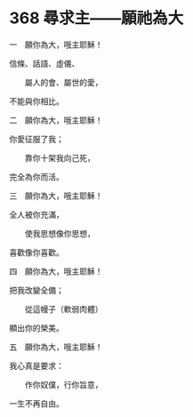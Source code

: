 # 368 尋求主——願祂為大

一　願你為大，哦主耶穌！

信條、話語、虛儀、

　　屬人的會、屬世的愛，

不能與你相比。

二　願你為大，哦主耶穌！

你愛征服了我；

　　靠你十架我向己死，

完全為你而活。

三　願你為大，哦主耶穌！

全人被你充滿，

　　使我思想像你思想，

喜歡像你喜歡。

四　願你為大，哦主耶穌！

把我改變全備；

　　從這幔子（軟弱肉體）

顯出你的榮美。

五　願你為大，哦主耶穌！

我心真是要求：

　　作你奴僕，行你旨意，

一生不再自由。

